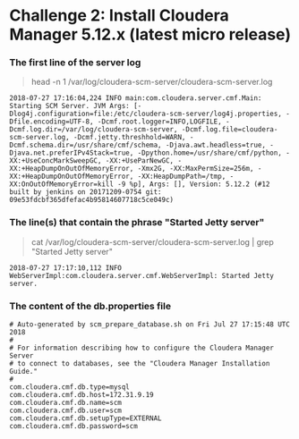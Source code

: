 # Challenge 2: Install Cloudera Manager 5.12.x (latest micro release)

### The first line of the server log
> head -n 1 /var/log/cloudera-scm-server/cloudera-scm-server.log
```
2018-07-27 17:16:04,224 INFO main:com.cloudera.server.cmf.Main: Starting SCM Server. JVM Args: [-Dlog4j.configuration=file:/etc/cloudera-scm-server/log4j.properties, -Dfile.encoding=UTF-8, -Dcmf.root.logger=INFO,LOGFILE, -Dcmf.log.dir=/var/log/cloudera-scm-server, -Dcmf.log.file=cloudera-scm-server.log, -Dcmf.jetty.threshhold=WARN, -Dcmf.schema.dir=/usr/share/cmf/schema, -Djava.awt.headless=true, -Djava.net.preferIPv4Stack=true, -Dpython.home=/usr/share/cmf/python, -XX:+UseConcMarkSweepGC, -XX:+UseParNewGC, -XX:+HeapDumpOnOutOfMemoryError, -Xmx2G, -XX:MaxPermSize=256m, -XX:+HeapDumpOnOutOfMemoryError, -XX:HeapDumpPath=/tmp, -XX:OnOutOfMemoryError=kill -9 %p], Args: [], Version: 5.12.2 (#12 built by jenkins on 20171209-0754 git: 09e53fdcbf365dfefac4b95814607718c5ce049c)
```

### The line(s) that contain the phrase "Started Jetty server"
> cat /var/log/cloudera-scm-server/cloudera-scm-server.log | grep "Started Jetty server"
```
2018-07-27 17:17:10,112 INFO WebServerImpl:com.cloudera.server.cmf.WebServerImpl: Started Jetty server.
```

### The content of the db.properties file
```
# Auto-generated by scm_prepare_database.sh on Fri Jul 27 17:15:48 UTC 2018
#
# For information describing how to configure the Cloudera Manager Server
# to connect to databases, see the "Cloudera Manager Installation Guide."
#
com.cloudera.cmf.db.type=mysql
com.cloudera.cmf.db.host=172.31.9.19
com.cloudera.cmf.db.name=scm
com.cloudera.cmf.db.user=scm
com.cloudera.cmf.db.setupType=EXTERNAL
com.cloudera.cmf.db.password=scm
```
